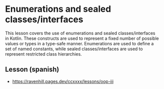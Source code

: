 # Enumerations and sealed classes/interfaces

This lesson covers the use of enumerations and sealed classes/interfaces in Kotlin. These constructs are used to represent a fixed number of possible values or types in a type-safe manner. Enumerations are used to define a set of named constants, while sealed classes/interfaces are used to represent restricted class hierarchies.

## Lesson (spanish)

- https://ravenhill.pages.dev/ccxxxx/lessons/oop-iii
